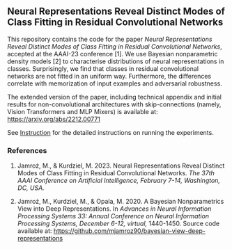 ## Neural Representations Reveal Distinct Modes of Class Fitting in Residual Convolutional Networks

This repository contains the code for the paper *Neural Representations Reveal Distinct Modes of Class Fitting in Residual Convolutional Networks*, accepted at the AAAI-23 conference [1]. We use Bayesian nonparametric density models [2] to characterise distributions of neural representations in classes. Surprisingly, we find that classes in residual convolutional networks are not fitted in an uniform way. Furthermore, the differences correlate with memorization of input examples and adversarial robustness.

The extended version of the paper, including technical appendix and initial results for non-convolutional architectures with skip-connections (namely,  Vision Transformers and MLP Mixers) is available at: https://arxiv.org/abs/2212.00771

See [Instruction](INSTRUCTION.md) for the detailed instructions on running the experiments.

### References

1. Jamroż, M., & Kurdziel, M. 2023. Neural Representations Reveal Distinct Modes of Class Fitting in Residual Convolutional Networks. *The 37th AAAI Conference on Artificial Intelligence, February 7-14, Washington, DC, USA.*

2. Jamroż, M., Kurdziel, M., & Opala, M. 2020. A Bayesian Nonparametrics View into Deep Representations. In *Advances in Neural Information Processing Systems 33: Annual Conference on Neural Information Processing Systems, December 6-12, virtual,* 1440-1450. Source code available at: https://github.com/mjamroz90/bayesian-view-deep-representations
